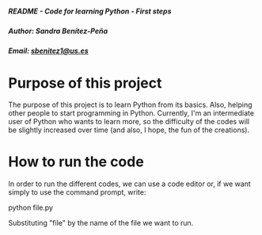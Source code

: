 ##### README - Code for learning Python - First steps 
##### Author: Sandra Benítez-Peña
##### Email: sbenitez1@us.es



# Purpose of this project

The purpose of this project is to learn Python from its basics. Also, 
helping other people to start programming in Python. 
Currently, I'm an intermediate user of Python who wants to learn more,
so the difficulty of the codes will be slightly increased over time 
(and also, I hope, the fun of the creations).

# How to run the code

In order to run the different codes, we can use a code editor or,
if we want simply to use the command prompt, write:

python file.py

Substituting "file" by the name of the file we want to run.
